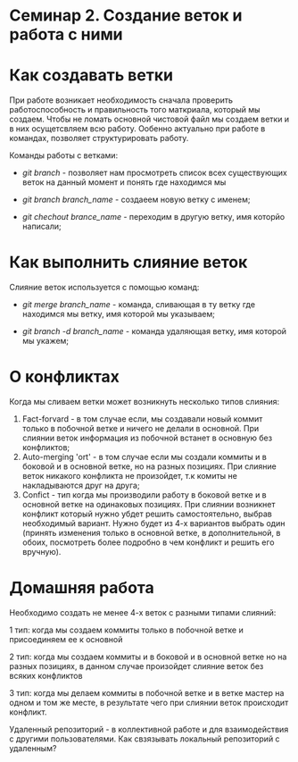 # Семинар 2. Создание веток и работа с ними

# Как создавать ветки
При работе возникает необходимость сначала проверить работоспособность и правильность того маткриала, который мы создаем. Чтобы не ломать основной чистовой файл мы создаем ветки и в них осущетсвляем всю работу.
Ообенно актуально при работе в командах, позволяет структурировать работу.

Команды работы с ветками:
 * *git branch* - позволяет нам просмотреть список всех существующих веток на данный момент и понять где находимся мы

 * *git branch branch_name* -  создаеем новую ветку с именем;

 * *git chechout brance_name* - переходим в другую ветку, имя которйо написали;

# Как выполнить слияние веток

Слияние веток используется с помощью команд:
* *git merge branch_name* -  команда, сливающая в ту ветку где находимся мы ветку, имя которой мы указываем;

* *git branch -d branch_name* - команда удаляющая ветку, имя которой мы укажем;

# О конфликтах

Когда мы сливаем ветки может возникнуть несколько типов слияния:

1. Fact-forvard - в том случае если, мы создавали новый коммит только в побочной ветке и ничего не делали в основной. При слиянии веток информация из побочной встанет в основную без конфликтов;
2. Auto-merging 'ort'  -  в том случае если мы  создали коммиты и в боковой и в основной ветке, но на разных позициях. При слияние веток никакого конфликта не произойдет, т.к комиты не накладываются друг на друга;
3. Confict -  тип когда мы производили работу в боковой ветке и в основной ветке на одинаковых позициях. При слиянии возникнет конфликт который нужно убдет решить самостоятельно, выбрав необходимый вариант. Нужно будет из 4-х вариантов выбрать один (принять изменения только в основной ветке, в дополнительной, в обоих, посмотреть более подробно в чем конфликт и решить его вручную).


# Домашняя работа

Необходимо создать не менее 4-х веток с разными типами слияний:

1 тип: когда мы создаем коммиты только в побочной ветке и присоединяем ее к основной

2 тип: когда мы создаем коммиты и в боковой и в основной ветке но на разных позициях, в данном случае произойдет слияние веток без всяких конфликтов

3 тип: когда мы делаем коммиты в побочной ветке и в ветке мастер на одном и том же месте, в результате чего при слиянии веток происходит конфликт.



Удаленный репозиторий - в коллективной работе и для взаимодействия с другими пользователями.
Как свзязывать локальный репозиторий с удаленным?

